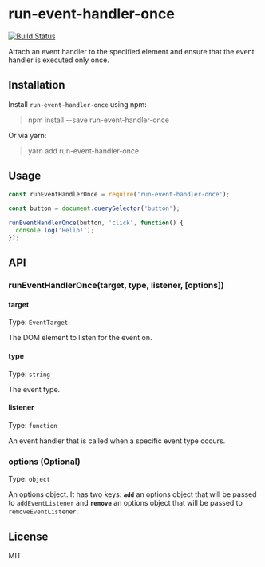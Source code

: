 # run-event-handler-once

[![Build Status](https://travis-ci.com/neosiae/run-event-handler-once.svg?branch=master)](https://travis-ci.com/neosiae/run-event-handler-once)

Attach an event handler to the specified element and ensure that the event handler is executed only once.

## Installation

Install `run-event-handler-once` using npm:

> npm install --save run-event-handler-once

Or via yarn:

> yarn add run-event-handler-once

## Usage

```javascript
const runEventHandlerOnce = require('run-event-handler-once');

const button = document.querySelector('button');

runEventHandlerOnce(button, 'click', function() {
  console.log('Hello!');
});
```

## API

### runEventHandlerOnce(target, type, listener, [options])

#### target

Type: `EventTarget`

The DOM element to listen for the event on.

#### type 

Type: `string`

The event type.

#### listener

Type: `function`

An event handler that is called when a specific event type occurs.

### options (Optional)

Type: `object`

An options object. It has two keys: __`add`__ an options object that will be passed to `addEventListener` and __`remove`__ an options object that will be passed to `removeEventListener`.

## License

MIT







